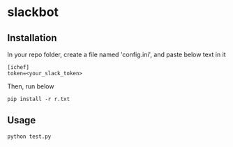 # slackbot

## Installation
In your repo folder, create a file named 'config.ini', and paste below text in it
```
[ichef]
token=<your_slack_token>
```
Then, run below
```
pip install -r r.txt
```

## Usage
```
python test.py
```


